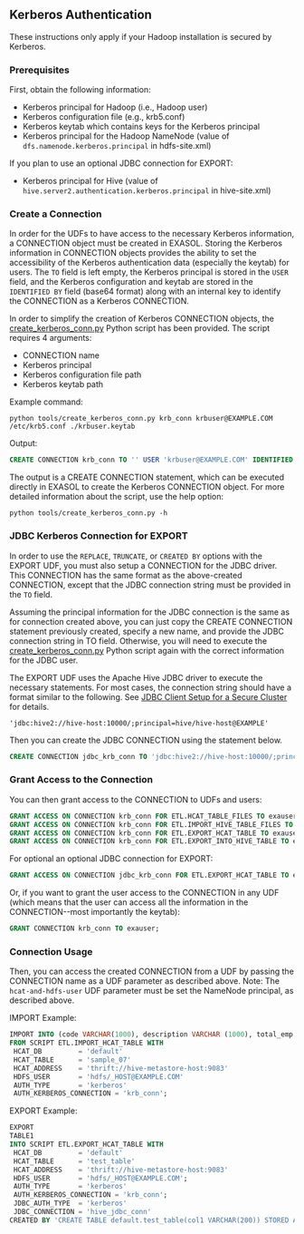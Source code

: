 ## Kerberos Authentication

These instructions only apply if your Hadoop installation is secured by Kerberos.

### Prerequisites

First, obtain the following information:
* Kerberos principal for Hadoop (i.e., Hadoop user)
* Kerberos configuration file (e.g., krb5.conf)
* Kerberos keytab which contains keys for the Kerberos principal
* Kerberos principal for the Hadoop NameNode (value of ```dfs.namenode.kerberos.principal``` in hdfs-site.xml)

If you plan to use an optional JDBC connection for EXPORT:
* Kerberos principal for Hive (value of ```hive.server2.authentication.kerberos.principal``` in hive-site.xml)

### Create a Connection

In order for the UDFs to have access to the necessary Kerberos information, a CONNECTION object must be created in EXASOL. Storing the Kerberos information in CONNECTION objects provides the ability to set the accessibility of the Kerberos authentication data (especially the keytab) for users. The ```TO``` field is left empty, the Kerberos principal is stored in the ```USER``` field, and the Kerberos configuration and keytab are stored in the ```IDENTIFIED BY``` field (base64 format) along with an internal key to identify the CONNECTION as a Kerberos CONNECTION.

In order to simplify the creation of Kerberos CONNECTION objects, the [create_kerberos_conn.py](../tools/create_kerberos_conn.py) Python script has been provided. The script requires 4 arguments:
* CONNECTION name
* Kerberos principal
* Kerberos configuration file path
* Kerberos keytab path

Example command:
```
python tools/create_kerberos_conn.py krb_conn krbuser@EXAMPLE.COM /etc/krb5.conf ./krbuser.keytab
```
Output:
```sql
CREATE CONNECTION krb_conn TO '' USER 'krbuser@EXAMPLE.COM' IDENTIFIED BY 'ExaAuthType=Kerberos;enp6Cg==;YWFhCg=='
```
The output is a CREATE CONNECTION statement, which can be executed directly in EXASOL to create the Kerberos CONNECTION object. For more detailed information about the script, use the help option:
```
python tools/create_kerberos_conn.py -h
```

### JDBC Kerberos Connection for EXPORT

In order to use the ```REPLACE```, ```TRUNCATE```, or ```CREATED BY``` options with the EXPORT UDF, you must also setup a CONNECTION for the JDBC driver. This CONNECTION has the same format as the above-created CONNECTION, except that the JDBC connection string must be provided in the ```TO``` field.

Assuming the principal information for the JDBC connection is the same as for connection created above, you can just copy the CREATE CONNECTION statement previously created, specify a new name, and provide the JDBC connection string in TO field. Otherwise, you will need to execute the [create_kerberos_conn.py](../tools/create_kerberos_conn.py) Python script again with the correct information for the JDBC user.

The EXPORT UDF uses the Apache Hive JDBC driver to execute the necessary statements. For most cases, the connection string should have a format similar to the following. See [JDBC Client Setup for a Secure Cluster](https://cwiki.apache.org/confluence/display/Hive/HiveServer2+Clients#HiveServer2Clients-JDBCClientSetupforaSecureCluster) for details.
```
'jdbc:hive2://hive-host:10000/;principal=hive/hive-host@EXAMPLE'
```

Then you can create the JDBC CONNECTION using the statement below.
```sql
CREATE CONNECTION jdbc_krb_conn TO 'jdbc:hive2://hive-host:10000/;principal=hive/hive-host@EXAMPLE' USER 'krbuser@EXAMPLE.COM' IDENTIFIED BY 'ExaAuthType=Kerberos;enp6Cg==;YWFhCg=='
```

### Grant Access to the Connection

You can then grant access to the CONNECTION to UDFs and users:
```sql
GRANT ACCESS ON CONNECTION krb_conn FOR ETL.HCAT_TABLE_FILES TO exauser;
GRANT ACCESS ON CONNECTION krb_conn FOR ETL.IMPORT_HIVE_TABLE_FILES TO exauser;
GRANT ACCESS ON CONNECTION krb_conn FOR ETL.EXPORT_HCAT_TABLE TO exauser;
GRANT ACCESS ON CONNECTION krb_conn FOR ETL.EXPORT_INTO_HIVE_TABLE TO exauser;
```
For optional an optional JDBC connection for EXPORT:
```sql
GRANT ACCESS ON CONNECTION jdbc_krb_conn FOR ETL.EXPORT_HCAT_TABLE TO exauser;
```

Or, if you want to grant the user access to the CONNECTION in any UDF (which means that the user can access all the information in the CONNECTION--most importantly the keytab):
```sql
GRANT CONNECTION krb_conn TO exauser;
```

### Connection Usage

Then, you can access the created CONNECTION from a UDF by passing the CONNECTION name as a UDF parameter as described above. Note: The ```hcat-and-hdfs-user``` UDF parameter must be set the NameNode principal, as described above.

IMPORT Example:
```sql
IMPORT INTO (code VARCHAR(1000), description VARCHAR (1000), total_emp INT, salary INT)
FROM SCRIPT ETL.IMPORT_HCAT_TABLE WITH
 HCAT_DB         = 'default'
 HCAT_TABLE      = 'sample_07'
 HCAT_ADDRESS    = 'thrift://hive-metastore-host:9083'
 HDFS_USER       = 'hdfs/_HOST@EXAMPLE.COM'
 AUTH_TYPE       = 'kerberos'
 AUTH_KERBEROS_CONNECTION = 'krb_conn';
```

EXPORT Example:
```sql
EXPORT
TABLE1
INTO SCRIPT ETL.EXPORT_HCAT_TABLE WITH
 HCAT_DB         = 'default'
 HCAT_TABLE      = 'test_table'
 HCAT_ADDRESS    = 'thrift://hive-metastore-host:9083'
 HDFS_USER       = 'hdfs/_HOST@EXAMPLE.COM';
 AUTH_TYPE       = 'kerberos'
 AUTH_KERBEROS_CONNECTION = 'krb_conn';
 JDBC_AUTH_TYPE  = 'kerberos'
 JDBC_CONNECTION = 'hive_jdbc_conn'
CREATED BY 'CREATE TABLE default.test_table(col1 VARCHAR(200)) STORED AS PARQUET';
```
